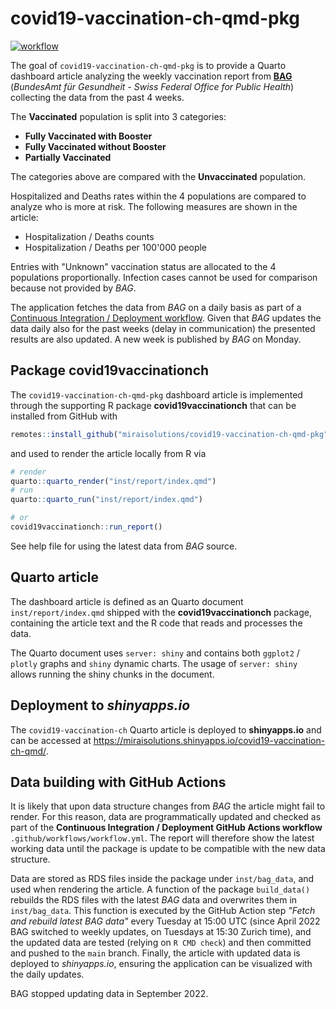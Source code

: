 # covid19-vaccination-ch-qmd-pkg

  <!-- badges: start -->
  [![workflow](https://github.com/miraisolutions/covid19-vaccination-ch-qmd-pkg/actions/workflows/workflow.yml/badge.svg)](https://github.com/miraisolutions/covid19-vaccination-ch-qmd-pkg/actions/workflows/workflow.yml)
  <!-- badges: end -->

The goal of `covid19-vaccination-ch-qmd-pkg` is to provide a Quarto dashboard article
analyzing the weekly vaccination report from [**BAG**](https://www.bag.admin.ch/bag/en/home.html) (*BundesAmt für Gesundheit - Swiss Federal Office for Public Health*) collecting the data from the past 4 weeks.

The **Vaccinated** population is split into 3 categories:

- **Fully Vaccinated with Booster**
- **Fully Vaccinated without Booster**
- **Partially Vaccinated**

The categories above are compared with the **Unvaccinated** population.

Hospitalized and Deaths rates within the 4 populations are compared to analyze who is more at risk. The following measures are shown in the
article:

- Hospitalization / Deaths counts
- Hospitalization / Deaths per 100'000 people

Entries with "Unknown" vaccination status are allocated to the 4 populations proportionally. Infection cases cannot be used for comparison because not provided by *BAG*.

The application fetches the data from *BAG* on a daily basis as part of a [Continuous Integration / Deployment workflow](#data-building-with-github-actions). Given that *BAG* updates the data daily also for the past weeks (delay in communication) the presented results are also updated. A new week is published by *BAG* on Monday.

## Package covid19vaccinationch

The `covid19-vaccination-ch-qmd-pkg` dashboard article is implemented through the supporting R package **covid19vaccinationch** that can be installed from GitHub with

``` r
remotes::install_github("miraisolutions/covid19-vaccination-ch-qmd-pkg")
```

and used to render the article locally from R via

``` r
# render
quarto::quarto_render("inst/report/index.qmd")
# run
quarto::quarto_run("inst/report/index.qmd")

# or
covid19vaccinationch::run_report()

```
See help file for using the latest data from *BAG* source.

## Quarto article

The dashboard article is defined as an Quarto document `inst/report/index.qmd` shipped with the **covid19vaccinationch** package, containing the article text and the R code that reads and processes the data.

The Quarto document uses `server: shiny` and contains both `ggplot2` / `plotly` graphs and `shiny` dynamic charts. The usage of `server: shiny` allows running the shiny chunks in the document.

## Deployment to *shinyapps.io*

The `covid19-vaccination-ch` Quarto article is deployed to **shinyapps.io** and can be accessed at <https://miraisolutions.shinyapps.io/covid19-vaccination-ch-qmd/>.

## Data building with GitHub Actions

It is likely that upon data structure changes from *BAG* the article might fail to render. For this reason, data are programmatically updated and checked as part of the **Continuous Integration / Deployment GitHub Actions workflow** `.github/workflows/workflow.yml`. The report will therefore show the latest working data until the package is update to be compatible with the new data structure.

Data are stored as RDS files inside the package under `inst/bag_data`, and used when rendering the article. A function of the package `build_data()` rebuilds the RDS files with the latest *BAG* data and overwrites them in `inst/bag_data`. This function is executed by the GitHub Action step _"Fetch and rebuild latest BAG data"_ every Tuesday at 15:00 UTC (since April 2022 BAG switched to weekly updates, on Tuesdays at 15:30 Zurich time), and the updated data are tested (relying on `R CMD check`) and then committed and pushed to the `main` branch. Finally, the article with updated data is deployed to *shinyapps.io*, ensuring the application can be visualized with the daily updates.

BAG stopped updating data in September 2022.
